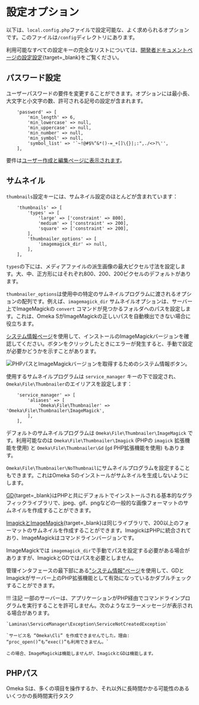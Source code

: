 # 設定オプション

以下は、`local.config.php`ファイルで設定可能な、よく求められるオプションです。このファイルは`/config`ディレクトリにあります。

利用可能なすべての設定キーの完全なリストについては、[開発者ドキュメントページの設定設定](https://omeka.org/s/docs/developer/configuration/){target=_blank}をご覧ください。

## パスワード設定
ユーザーパスワードの要件を変更することができます。オプションには最小長、大文字と小文字の数、許可される記号の設定が含まれます。

```
    'password' => [
        'min_length' => 6,
        'min_lowercase' => null,
        'min_uppercase' => null,
        'min_number' => null,
        'min_symbol' => null,
        'symbol_list' => '`~!@#$%^&*()-=_+[]\{}|;:",./<>?\'',
    ],
```
要件は[ユーザー作成と編集ページに表示されます](admin/users.md#password)。

## サムネイル

`thumbnails`設定キーには、サムネイル設定のほとんどが含まれています：

```
    'thumbnails' => [
        'types' => [
            'large' => ['constraint' => 800],
            'medium' => ['constraint' => 200],
            'square' => ['constraint' => 200],
        ],
        'thumbnailer_options' => [
            'imagemagick_dir' => null,
        ],
    ],
```

`types`の下には、メディアファイルの派生画像の最大ピクセル寸法を設定します。大、中、正方形にはそれぞれ800、200、200ピクセルのデフォルトがあります。

`thumbnailer_options`は使用中の特定のサムネイルプログラムに渡されるオプションの配列です。例えば、`imagemagick_dir` サムネイルオプションは、サーバー上でImageMagickの `convert` コマンドが見つかるフォルダへのパスを設定します。これは、Omeka SがImageMagickの正しいパスを自動検出できない場合に役立ちます。

[システム情報ページ](admin-dashboard.md#system-information)を使用して、インストールのImageMagickバージョンを確認してください。ボタンをクリックしたときにエラーが発生すると、手動で設定が必要かどうかを示すことがあります。

![PHPパスとImageMagickバージョンを取得するためのシステム情報ボタン。](files/systeminfo_buttons.png)

使用するサムネイルプログラムは `service_manager` キーの下で設定され、`Omeka\File\Thumbnailer`のエイリアスを設定します：

```
    'service_manager' => [
        'aliases' => [
            'Omeka\File\Thumbnailer' => 'Omeka\File\Thumbnailer\ImageMagick',
        ],
    ],
```

デフォルトのサムネイルプログラムは `Omeka\File\Thumbnailer\ImageMagick` です。利用可能なのは `Omeka\File\Thumbnailer\Imagick` (PHPの `imagick` 拡張機能を使用) と `Omeka\File\Thumbnailer\Gd` (`gd` PHP拡張機能を使用) もあります。

`Omeka\File\Thumbnailer\NoThumbnail`にサムネイルプログラムを設定することもできます。これはOmeka Sのインストールがサムネイルを生成しないようにします。

[GD](https://secure.php.net/manual/en/intro.image.php){target=_blank}はPHPと共にデフォルトでインストールされる基本的なグラフィックライブラリで、jpeg、gif、pngなどの一般的な画像フォーマットのサムネイルを作成することができます。

[ImagickとImageMagick](https://www.imagemagick.org){target=_blank}は同じライブラリで、200以上のフォーマットのサムネイルを作成することができます。ImagickはPHPに統合されており、ImageMagickはコマンドラインバージョンです。

ImageMagickでは `imagemagick_dir`で手動でパスを設定する必要がある場合がありますが、ImagickとGDではパスを必要としません。

管理インタフェースの最下部にある["システム情報"ページ](admin-dashboard.md#system-information)を使用して、GDとImagickがサーバー上のPHP拡張機能として有効になっているかダブルチェックすることができます。

!!! 注記
	一部のサーバーは、アプリケーションがPHP経由でコマンドラインプログラムを実行することを許可しません。次のようなエラーメッセージが表示される場合があります。

	`Laminas\ServiceManager\Exception\ServiceNotCreatedException`

	`サービス名 “Omeka\Cli” を作成できませんでした。理由: “proc_open()”も“exec()”も利用できません。`

	この場合、ImageMagickは機能しませんが、ImagickとGDは機能します。

## PHPパス

Omeka Sは、多くの項目を操作するか、それ以外に長時間かかる可能性のあるいくつかの長時間実行タスク